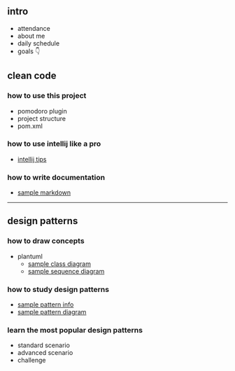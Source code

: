 ## intro
- attendance
- about me
- daily schedule
- goals 👇

## clean code

### how to use this project
- pomodoro plugin
- project structure
- pom.xml

### how to use intellij like a pro
- [intellij tips](sample/intellij-tips.md)

### how to write documentation
- [sample markdown](sample/sample-markdown.md)

---

## design patterns

### how to draw concepts
- plantuml
    - [sample class diagram](sample/sample-diagram.puml)
    - [sample sequence diagram](sample/sample-sequence.puml)

### how to study design patterns
- [sample pattern info](sample/sample-pattern.md)
- [sample pattern diagram](sample/sample-pattern.puml)

### learn the most popular design patterns
- standard scenario
- advanced scenario
- challenge
